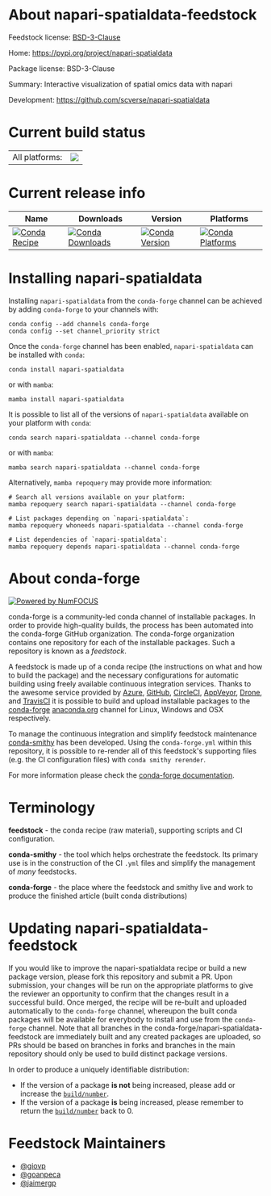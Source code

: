 About napari-spatialdata-feedstock
==================================

Feedstock license: [BSD-3-Clause](https://github.com/conda-forge/napari-spatialdata-feedstock/blob/main/LICENSE.txt)

Home: https://pypi.org/project/napari-spatialdata

Package license: BSD-3-Clause

Summary: Interactive visualization of spatial omics data with napari

Development: https://github.com/scverse/napari-spatialdata

Current build status
====================


<table><tr><td>All platforms:</td>
    <td>
      <a href="https://dev.azure.com/conda-forge/feedstock-builds/_build/latest?definitionId=17078&branchName=main">
        <img src="https://dev.azure.com/conda-forge/feedstock-builds/_apis/build/status/napari-spatialdata-feedstock?branchName=main">
      </a>
    </td>
  </tr>
</table>

Current release info
====================

| Name | Downloads | Version | Platforms |
| --- | --- | --- | --- |
| [![Conda Recipe](https://img.shields.io/badge/recipe-napari--spatialdata-green.svg)](https://anaconda.org/conda-forge/napari-spatialdata) | [![Conda Downloads](https://img.shields.io/conda/dn/conda-forge/napari-spatialdata.svg)](https://anaconda.org/conda-forge/napari-spatialdata) | [![Conda Version](https://img.shields.io/conda/vn/conda-forge/napari-spatialdata.svg)](https://anaconda.org/conda-forge/napari-spatialdata) | [![Conda Platforms](https://img.shields.io/conda/pn/conda-forge/napari-spatialdata.svg)](https://anaconda.org/conda-forge/napari-spatialdata) |

Installing napari-spatialdata
=============================

Installing `napari-spatialdata` from the `conda-forge` channel can be achieved by adding `conda-forge` to your channels with:

```
conda config --add channels conda-forge
conda config --set channel_priority strict
```

Once the `conda-forge` channel has been enabled, `napari-spatialdata` can be installed with `conda`:

```
conda install napari-spatialdata
```

or with `mamba`:

```
mamba install napari-spatialdata
```

It is possible to list all of the versions of `napari-spatialdata` available on your platform with `conda`:

```
conda search napari-spatialdata --channel conda-forge
```

or with `mamba`:

```
mamba search napari-spatialdata --channel conda-forge
```

Alternatively, `mamba repoquery` may provide more information:

```
# Search all versions available on your platform:
mamba repoquery search napari-spatialdata --channel conda-forge

# List packages depending on `napari-spatialdata`:
mamba repoquery whoneeds napari-spatialdata --channel conda-forge

# List dependencies of `napari-spatialdata`:
mamba repoquery depends napari-spatialdata --channel conda-forge
```


About conda-forge
=================

[![Powered by
NumFOCUS](https://img.shields.io/badge/powered%20by-NumFOCUS-orange.svg?style=flat&colorA=E1523D&colorB=007D8A)](https://numfocus.org)

conda-forge is a community-led conda channel of installable packages.
In order to provide high-quality builds, the process has been automated into the
conda-forge GitHub organization. The conda-forge organization contains one repository
for each of the installable packages. Such a repository is known as a *feedstock*.

A feedstock is made up of a conda recipe (the instructions on what and how to build
the package) and the necessary configurations for automatic building using freely
available continuous integration services. Thanks to the awesome service provided by
[Azure](https://azure.microsoft.com/en-us/services/devops/), [GitHub](https://github.com/),
[CircleCI](https://circleci.com/), [AppVeyor](https://www.appveyor.com/),
[Drone](https://cloud.drone.io/welcome), and [TravisCI](https://travis-ci.com/)
it is possible to build and upload installable packages to the
[conda-forge](https://anaconda.org/conda-forge) [anaconda.org](https://anaconda.org/)
channel for Linux, Windows and OSX respectively.

To manage the continuous integration and simplify feedstock maintenance
[conda-smithy](https://github.com/conda-forge/conda-smithy) has been developed.
Using the ``conda-forge.yml`` within this repository, it is possible to re-render all of
this feedstock's supporting files (e.g. the CI configuration files) with ``conda smithy rerender``.

For more information please check the [conda-forge documentation](https://conda-forge.org/docs/).

Terminology
===========

**feedstock** - the conda recipe (raw material), supporting scripts and CI configuration.

**conda-smithy** - the tool which helps orchestrate the feedstock.
                   Its primary use is in the construction of the CI ``.yml`` files
                   and simplify the management of *many* feedstocks.

**conda-forge** - the place where the feedstock and smithy live and work to
                  produce the finished article (built conda distributions)


Updating napari-spatialdata-feedstock
=====================================

If you would like to improve the napari-spatialdata recipe or build a new
package version, please fork this repository and submit a PR. Upon submission,
your changes will be run on the appropriate platforms to give the reviewer an
opportunity to confirm that the changes result in a successful build. Once
merged, the recipe will be re-built and uploaded automatically to the
`conda-forge` channel, whereupon the built conda packages will be available for
everybody to install and use from the `conda-forge` channel.
Note that all branches in the conda-forge/napari-spatialdata-feedstock are
immediately built and any created packages are uploaded, so PRs should be based
on branches in forks and branches in the main repository should only be used to
build distinct package versions.

In order to produce a uniquely identifiable distribution:
 * If the version of a package **is not** being increased, please add or increase
   the [``build/number``](https://docs.conda.io/projects/conda-build/en/latest/resources/define-metadata.html#build-number-and-string).
 * If the version of a package **is** being increased, please remember to return
   the [``build/number``](https://docs.conda.io/projects/conda-build/en/latest/resources/define-metadata.html#build-number-and-string)
   back to 0.

Feedstock Maintainers
=====================

* [@giovp](https://github.com/giovp/)
* [@goanpeca](https://github.com/goanpeca/)
* [@jaimergp](https://github.com/jaimergp/)

